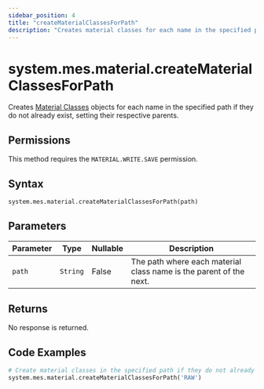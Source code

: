 ```yaml
---
sidebar_position: 4
title: "createMaterialClassesForPath"
description: "Creates material classes for each name in the specified path if they do not already exist, setting their respective parents."
---
```


# system.mes.material.createMaterialClassesForPath

Creates [Material Classes](../../data-model/material-model/material-class) objects for each name in the specified path if they do not already exist, setting their respective parents.


## Permissions

This method requires the `MATERIAL.WRITE.SAVE` permission.

## Syntax

```python
system.mes.material.createMaterialClassesForPath(path)
```

## Parameters

| Parameter | Type     | Nullable | Description                                                        |
|-----------|----------|----------|--------------------------------------------------------------------|
| `path`    | `String` | False    | The path where each material class name is the parent of the next. |

## Returns

No response is returned.

## Code Examples

```python
# Create material classes in the specified path if they do not already exist
system.mes.material.createMaterialClassesForPath('RAW')
```
